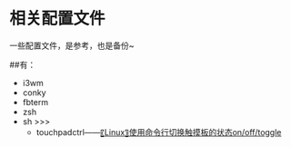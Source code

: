 相关配置文件
====
一些配置文件，是参考，也是备份~

##有：
* i3wm  
* conky  
* fbterm  
* zsh  
* sh >>>
	* touchpadctrl——[〖Linux〗使用命令行切换触摸板的状态on/off/toggle](http://www.cnblogs.com/scue/p/3633773.html)  
